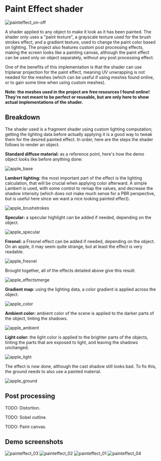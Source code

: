 # Paint Effect shader

![painteffect_on-off](https://github.com/sixrobin/PaintEffectShader/assets/55784799/47fefaca-11f3-495f-9667-634a9e058950)

A shader applied to any object to make it look as it has been painted. The shader only uses a "paint texture", a grayscale texture used for the brush strokes effect, and a gradient texture, used to change the paint color based on lighting.
The project also features custom post processing effects, making the screen looks like a painting canvas, although the paint effect can be used only on object separately, without any post processing effect.

One of the benefits of this implementation is that the shader can use triplanar projection for the paint effect, meaning UV unwrapping is not needed for the meshes (which can be useful if using meshes found online, or to gain some time when using custom meshes).

**Note: the meshes used in the project are free resources I found online! They're not meant to be perfect or reusable, but are only here to show actual implementations of the shader.**

## Breakdown

The shader used is a fragment shader using custom lighting computation; getting the lighting data before actually applying it is a good way to tweak them for the desired painted effect.
In order, here are the steps the shader follows to render an object.

**Standard diffuse material:** as a reference point, here's how the demo object looks like before anything done:

![apple_base](https://github.com/sixrobin/PaintEffectShader/assets/55784799/fd2d6127-7d64-4e1c-840e-3f82a4f13260)

**Lambert lighting:** the most important part of the effect is the lighting calculation, that will be crucial when applying color afterward. A simple Lambert is used, with some control to remap the values, and decrease the shadow intensity (which does not make much sense for a PBR perspective, but is useful here since we want a nice looking painted effect).

![apple_brushstrokes](https://github.com/sixrobin/PaintEffectShader/assets/55784799/e93e50db-326f-4e6a-adb0-ea0966e6a645)

**Specular:** a specular highlight can be added if needed, depending on the object.

![apple_specular](https://github.com/sixrobin/PaintEffectShader/assets/55784799/0a6e0f9a-d6c5-4ac1-a476-46e0a8079952)

**Fresnel:** a Fresnel effect can be added if needed, depending on the object. On an apple, it may seem quite strange, but at least the effect is very readable.

![apple_fresnel](https://github.com/sixrobin/PaintEffectShader/assets/55784799/5f08bec1-ad28-48be-9c03-712145b795b1)

Brought together, all of the effects detailed above give this result:

![apple_effectsmerge](https://github.com/sixrobin/PaintEffectShader/assets/55784799/c267669b-c5fd-45bb-a3f8-d962f34bc7bf)

**Gradient map:** using the lighting data, a color gradient is applied across the object.

![apple_color](https://github.com/sixrobin/PaintEffectShader/assets/55784799/1173f33d-45c0-43a9-b3de-91184d6cb1d8)

**Ambient color:** ambient color of the scene is applied to the darker parts of the object, tinting the shadows.

![apple_ambient](https://github.com/sixrobin/PaintEffectShader/assets/55784799/790c586d-6c1d-4052-a2be-9342e487564f)

**Light color:** the light color is applied to the brighter parts of the objects, tinting the parts that are exposed to light, and leaving the shadows unchanged.

![apple_light](https://github.com/sixrobin/PaintEffectShader/assets/55784799/a21d4893-b71b-4f0d-a192-d1222913ba38)

The effect is now done, although the cast shadow still looks bad. To fix this, the ground needs to also use a painted material.

![apple_ground](https://github.com/sixrobin/PaintEffectShader/assets/55784799/7aacad1a-f1a8-4f47-ba10-2cc8f9224b1a)

## Post processing

TODO: Distortion.

TODO: Sobel outline.

TODO: Paint canvas.

## Demo screenshots

![painteffect_03](https://github.com/sixrobin/PaintEffectShader/assets/55784799/eda80eae-acc7-44ba-914c-0f1ce218919f)
![painteffect_02](https://github.com/sixrobin/PaintEffectShader/assets/55784799/4868817d-693a-40d5-8125-eae2c2fdaa05)
![painteffect_01](https://github.com/sixrobin/PaintEffectShader/assets/55784799/e6e8cc9f-2ce8-4012-a4f9-a052376df4de)
![painteffect_04](https://github.com/sixrobin/PaintEffectShader/assets/55784799/e9e77877-1683-4add-8dc2-eca58cab87c6)

